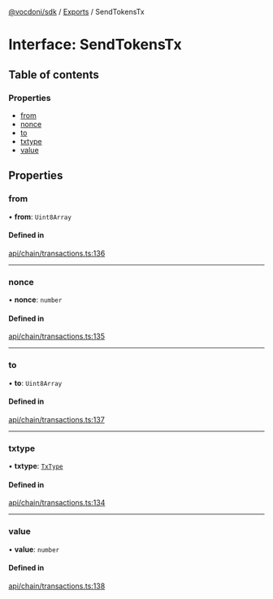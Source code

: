 [@vocdoni/sdk](/sdk) / [Exports](../modules) / SendTokensTx

# Interface: SendTokensTx

## Table of contents

### Properties

- [from](SendTokensTx#from)
- [nonce](SendTokensTx#nonce)
- [to](SendTokensTx#to)
- [txtype](SendTokensTx#txtype)
- [value](SendTokensTx#value)

## Properties

### from

• **from**: `Uint8Array`

#### Defined in

[api/chain/transactions.ts:136](https://github.com/vocdoni/vocdoni-sdk/blob/0a4464c/src/api/chain/transactions.ts#L136)

___

### nonce

• **nonce**: `number`

#### Defined in

[api/chain/transactions.ts:135](https://github.com/vocdoni/vocdoni-sdk/blob/0a4464c/src/api/chain/transactions.ts#L135)

___

### to

• **to**: `Uint8Array`

#### Defined in

[api/chain/transactions.ts:137](https://github.com/vocdoni/vocdoni-sdk/blob/0a4464c/src/api/chain/transactions.ts#L137)

___

### txtype

• **txtype**: [`TxType`](../enums/TxType)

#### Defined in

[api/chain/transactions.ts:134](https://github.com/vocdoni/vocdoni-sdk/blob/0a4464c/src/api/chain/transactions.ts#L134)

___

### value

• **value**: `number`

#### Defined in

[api/chain/transactions.ts:138](https://github.com/vocdoni/vocdoni-sdk/blob/0a4464c/src/api/chain/transactions.ts#L138)
